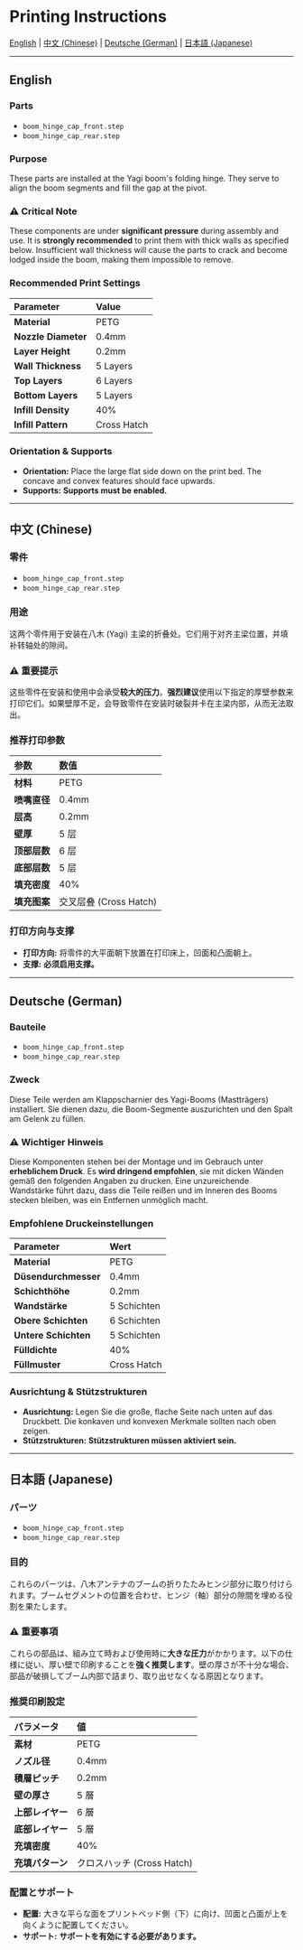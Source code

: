# Printing Instructions

[English](#english) | [中文 (Chinese)](#中文-chinese) | [Deutsche (German)](#deutsche-german) | [日本語 (Japanese)](#日本語-japanese)

---

## English

### Parts
* `boom_hinge_cap_front.step`
* `boom_hinge_cap_rear.step`

### Purpose
These parts are installed at the Yagi boom's folding hinge. They serve to align the boom segments and fill the gap at the pivot.

### ⚠️ Critical Note
These components are under **significant pressure** during assembly and use. It is **strongly recommended** to print them with thick walls as specified below. Insufficient wall thickness will cause the parts to crack and become lodged inside the boom, making them impossible to remove.

### Recommended Print Settings

| Parameter           | Value       |
|:--------------------|:------------|
| **Material**        | PETG        |
| **Nozzle Diameter** | 0.4mm       |
| **Layer Height**    | 0.2mm       |
| **Wall Thickness**  | 5 Layers    |
| **Top Layers**      | 6 Layers    |
| **Bottom Layers**   | 5 Layers    |
| **Infill Density**  | 40%         |
| **Infill Pattern**  | Cross Hatch |

### Orientation & Supports
* **Orientation:** Place the large flat side down on the print bed. The concave and convex features should face upwards.
* **Supports:** **Supports must be enabled.**

---

## 中文 (Chinese)

### 零件
* `boom_hinge_cap_front.step`
* `boom_hinge_cap_rear.step`

### 用途
这两个零件用于安装在八木 (Yagi) 主梁的折叠处。它们用于对齐主梁位置，并填补转轴处的隙间。

### ⚠️ 重要提示
这些零件在安装和使用中会承受**较大的压力**。**强烈建议**使用以下指定的厚壁参数来打印它们。如果壁厚不足，会导致零件在安装时破裂并卡在主梁内部，从而无法取出。

### 推荐打印参数

| 参数       | 数值                 |
|:---------|:-------------------|
| **材料**   | PETG               |
| **喷嘴直径** | 0.4mm              |
| **层高**   | 0.2mm              |
| **壁厚**   | 5 层                |
| **顶部层数** | 6 层                |
| **底部层数** | 5 层                |
| **填充密度** | 40%                |
| **填充图案** | 交叉层叠 (Cross Hatch) |

### 打印方向与支撑
* **打印方向:** 将零件的大平面朝下放置在打印床上，凹面和凸面朝上。
* **支撑:** **必须启用支撑。**

---

## Deutsche (German)

### Bauteile
* `boom_hinge_cap_front.step`
* `boom_hinge_cap_rear.step`

### Zweck
Diese Teile werden am Klappscharnier des Yagi-Booms (Mastträgers) installiert. Sie dienen dazu, die Boom-Segmente auszurichten und den Spalt am Gelenk zu füllen.

### ⚠️ Wichtiger Hinweis
Diese Komponenten stehen bei der Montage und im Gebrauch unter **erheblichem Druck**. Es **wird dringend empfohlen**, sie mit dicken Wänden gemäß den folgenden Angaben zu drucken. Eine unzureichende Wandstärke führt dazu, dass die Teile reißen und im Inneren des Booms stecken bleiben, was ein Entfernen unmöglich macht.

### Empfohlene Druckeinstellungen

| Parameter            | Wert        |
|:---------------------|:------------|
| **Material**         | PETG        |
| **Düsendurchmesser** | 0.4mm       |
| **Schichthöhe**      | 0.2mm       |
| **Wandstärke**       | 5 Schichten |
| **Obere Schichten**  | 6 Schichten |
| **Untere Schichten** | 5 Schichten |
| **Fülldichte**       | 40%         |
| **Füllmuster**       | Cross Hatch |

### Ausrichtung & Stützstrukturen
* **Ausrichtung:** Legen Sie die große, flache Seite nach unten auf das Druckbett. Die konkaven und konvexen Merkmale sollten nach oben zeigen.
* **Stützstrukturen:** **Stützstrukturen müssen aktiviert sein.**

---

## 日本語 (Japanese)

### パーツ
* `boom_hinge_cap_front.step`
* `boom_hinge_cap_rear.step`

### 目的
これらのパーツは、八木アンテナのブームの折りたたみヒンジ部分に取り付けられます。ブームセグメントの位置を合わせ、ヒンジ（軸）部分の隙間を埋める役割を果たします。

### ⚠️ 重要事項
これらの部品は、組み立て時および使用時に**大きな圧力**がかかります。以下の仕様に従い、厚い壁で印刷することを**強く推奨します**。壁の厚さが不十分な場合、部品が破損してブーム内部で詰まり、取り出せなくなる原因となります。

### 推奨印刷設定

| パラメータ      | 値                    |
|:-----------|:---------------------|
| **素材**     | PETG                 |
| **ノズル径**   | 0.4mm                |
| **積層ピッチ**  | 0.2mm                |
| **壁の厚さ**   | 5 層                  |
| **上部レイヤー** | 6 層                  |
| **底部レイヤー** | 5 層                  |
| **充填密度**   | 40%                  |
| **充填パターン** | クロスハッチ (Cross Hatch) |

### 配置とサポート
* **配置:** 大きな平らな面をプリントベッド側（下）に向け、凹面と凸面が上を向くように配置してください。
* **サポート:** **サポートを有効にする必要があります。**